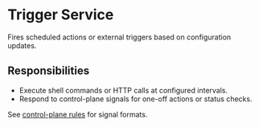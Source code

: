# Trigger Service

Fires scheduled actions or external triggers based on configuration updates.

## Responsibilities
- Execute shell commands or HTTP calls at configured intervals.
- Respond to control-plane signals for one-off actions or status checks.

See [control-plane rules](../docs/rules/control-plane-rules.md) for signal formats.
